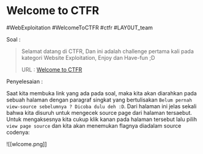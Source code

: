 # Welcome to CTFR
#WebExploitation #WelcomeToCTFR #ctfr #LAY0UT_team 

Soal :

>Selamat datang di CTFR, Dan ini adalah challenge pertama kali pada kategori Website Exploitation, Enjoy dan Have-fun ;D  
>
>URL : [Welcome to CTFR](https://web.ctf.rasyidmf.com/chal1/)

Penyelesaian :

Saat kita membuka link yang ada pada soal, maka kita akan diarahkan pada sebuah halaman dengan paragraf singkat yang bertulisakan `Belum pernah view-source sebelumnya ? Dicoba dulu deh :D`.  Dari halaman ini jelas sekali bahwa kita disuruh untuk mengecek source page dari halaman tersaebut. Untuk mengaksesnya kita cukup klik kanan pada halaman tersebut lalu pilih `view page source` dan kita akan menemukan flagnya diadalam source codenya:

![[wlcome.png]]
